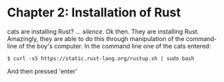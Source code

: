 
# Chapter 2: Installation of Rust

 cats are installing Rust? ... *silence*. Ok then. They are installing Rust. Amazingly, they are able to do this through manipulation of the command-line of the boy's computer. In the command line one of the cats entered:

```
$ curl -sS https://static.rust-lang.org/rustup.sh | sudo bash
```

And then pressed 'enter'
